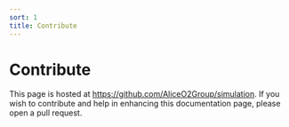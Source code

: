 ```yaml
---
sort: 1
title: Contribute
---
```


# Contribute

This page is hosted at <https://github.com/AliceO2Group/simulation>. If you wish to contribute and help in enhancing this documentation page, please open a pull request.
